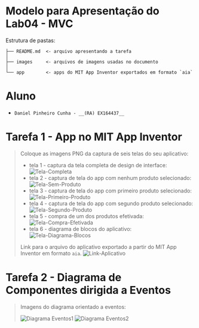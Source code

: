 # Modelo para Apresentação do Lab04 - MVC

Estrutura de pastas:

~~~
├── README.md  <- arquivo apresentando a tarefa
│
├── images     <- arquivos de imagens usadas no documento
│
└── app        <- apps do MIT App Inventor exportados em formato `aia`
~~~

# Aluno
* `Daniel Pinheiro Cunha - __(RA) EX164437__`

# Tarefa 1 - App no MIT App Inventor

> Coloque as imagens PNG da captura de seis telas do seu aplicativo:
> * tela 1 - captura da tela completa de design de interface:
> ![Tela-Completa](images/tela01.png)
> * tela 2 - captura de tela do app com nenhum produto selecionado:
> ![Tela-Sem-Produto](images/tela02.png)
> * tela 3 - captura de tela do app com primeiro produto selecionado:
> ![Tela-Primeiro-Produto](images/tela03.png)
> * tela 4 - captura de tela do app com segundo produto selecionado:
> ![Tela-Segundo-Produto](images/tela04.png)
> * tela 5 - compra de um dos produtos efetivada:
> ![Tela-Compra-Efetivada](images/tela05.png)
> * tela 6 - diagrama de blocos do aplicativo:
> ![Tela-Diagrama-Blocos](images/tela06_2.png)
>
> Link para o arquivo do aplicativo exportado a partir do MIT App Inventor em formato `aia`. 
> ![Link-Aplicativo](app/Lab04_T1.aia)

# Tarefa 2 - Diagrama de Componentes dirigida a Eventos

> Imagens do diagrama orientado a eventos:
>
> ![Diagrama Eventos1](images/diagrama-eventos-1.png)
> ![Diagrama Eventos2](images/diagrama-eventos-2.png)
